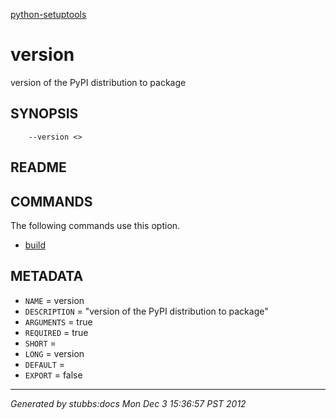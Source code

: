 [python-setuptools](../../index.html)

# version

version of the PyPI distribution to package

## SYNOPSIS

        --version <>

## README



## COMMANDS

The following commands use this option.

* [build](../../commands/build/index.html)

## METADATA

* `NAME` = version
* `DESCRIPTION` = "version of the PyPI distribution to package"
* `ARGUMENTS` = true
* `REQUIRED` = true
* `SHORT` = 
* `LONG` = version
* `DEFAULT` = 
* `EXPORT` = false

----

*Generated by stubbs:docs Mon Dec  3 15:36:57 PST 2012*

